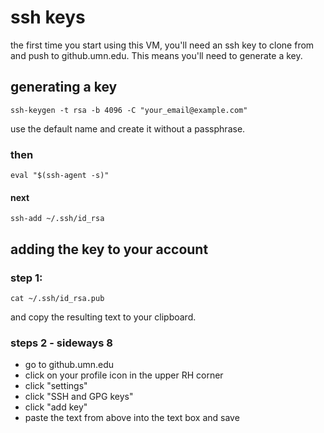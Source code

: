 # ssh keys

the first time you start using this VM, you'll need an ssh key to clone from and push to github.umn.edu. This means you'll need to generate a key.

## generating a key

    ssh-keygen -t rsa -b 4096 -C "your_email@example.com"
  
use the default name and create it without a passphrase.

### then

    eval "$(ssh-agent -s)"

#### next

    ssh-add ~/.ssh/id_rsa
    
## adding the key to your account

### step 1:

    cat ~/.ssh/id_rsa.pub
    
and copy the resulting text to your clipboard.

### steps 2 - sideways 8

* go to github.umn.edu
* click on your profile icon in the upper RH corner
* click "settings"
* click "SSH and GPG keys"
* click "add key"
* paste the text from above into the text box and save